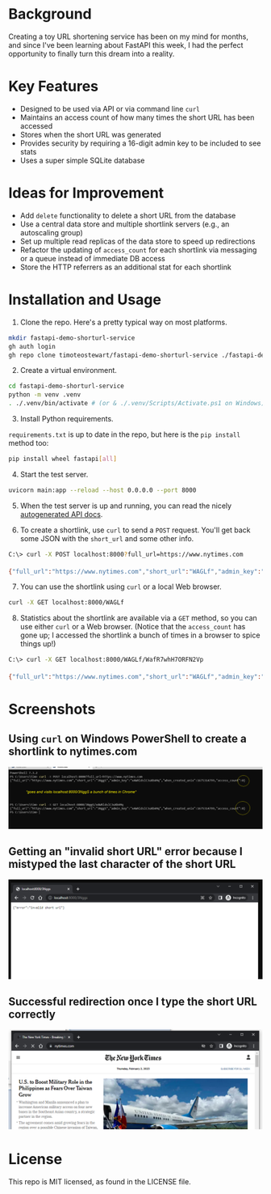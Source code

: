 
# Background

Creating a toy URL shortening service has been on my mind for months, and since I've been learning about FastAPI this week, I had the perfect opportunity to finally turn this dream into a reality.

# Key Features
- Designed to be used via API or via command line `curl`
- Maintains an access count of how many times the short URL has been accessed
- Stores when the short URL was generated
- Provides security by requiring a 16-digit admin key to be included to see stats
- Uses a super simple SQLite database

# Ideas for Improvement
- Add `delete` functionality to delete a short URL from the database
- Use a central data store and multiple shortlink servers (e.g., an autoscaling group)
- Set up multiple read replicas of the data store to speed up redirections
- Refactor the updating of `access_count` for each shortlink via messaging or a queue instead of immediate DB access
- Store the HTTP referrers as an additional stat for each shortlink


# Installation and Usage

1. Clone the repo. Here's a pretty typical way on most platforms.

```bash
mkdir fastapi-demo-shorturl-service
gh auth login
gh repo clone timoteostewart/fastapi-demo-shorturl-service ./fastapi-demo-shorturl-service

```

2. Create a virtual environment.

```bash
cd fastapi-demo-shorturl-service
python -m venv .venv
. ./.venv/bin/activate # (or & ./.venv/Scripts/Activate.ps1 on Windows)
```

3. Install Python requirements.

`requirements.txt` is up to date in the repo, but here is the `pip install` method too:

```bash
pip install wheel fastapi[all]
```

4. Start the test server.

```bash
uvicorn main:app --reload --host 0.0.0.0 --port 8000
```

5. When the test server is up and running, you can read the nicely <a href="http://localhost:8000/docs">autogenerated API docs</a>.

6. To create a shortlink, use `curl` to send a `POST` request. You'll get back some JSON with the `short_url` and some other info.

```bash
C:\> curl -X POST localhost:8000?full_url=https://www.nytimes.com

{"full_url":"https://www.nytimes.com","short_url":"WAGLf","admin_key":"WafR7whH7ORFN2Vp","when_created_unix":1675316357,"access_count":0}
```

7. You can use the shortlink using `curl` or a local Web browser.

```bash
curl -X GET localhost:8000/WAGLf
```

8. Statistics about the shortlink are available via a `GET` method, so you can use either `curl` or a Web browser. (Notice that the `access_count` has gone up; I accessed the shortlink a bunch of times in a browser to spice things up!)

```bash
C:\> curl -X GET localhost:8000/WAGLf/WafR7whH7ORFN2Vp

{"full_url":"https://www.nytimes.com","short_url":"WAGLf","admin_key":"WafR7whH7ORFN2Vp","when_created_unix":1675316357,"access_count":6}
```



# Screenshots

## Using `curl` on Windows PowerShell to create a shortlink to nytimes.com

![](./screenshots/get-stats.png)

## Getting an "invalid short URL" error because I mistyped the last character of the short URL

![](./screenshots/invalid-url.png)

## Successful redirection once I type the short URL correctly

![](./screenshots/successful-redirection.png)






# License

This repo is MIT licensed, as found in the LICENSE file.

